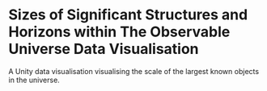 # Sizes of Significant Structures and Horizons within The Observable Universe Data Visualisation
 A Unity data visualisation visualising the scale of the largest known objects in the universe.
